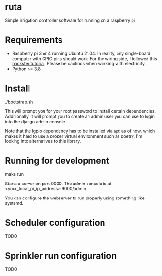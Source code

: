 # ruta
Simple irrigation controller software for running on a raspberry pi


# Requirements

- Raspberry pi 3 or 4 running Ubuntu 21.04. In reality, any single-board computer with GPIO pins should work. For the wiring side, I followed this [hackster tutorial](https://www.hackster.io/Ryan33/raspberry-pi-web-page-based-sprinkler-controller-00d26f). Please be cautious when working with electricity. 
- Python >= 3.8

# Install
./bootstrap.sh

This will prompt you for your root password to install certain dependencies. Additionally, it will prompt you to create an admin user you can use to login into the django admin console.

Note that the lgpio dependency has to be installed via `apt` as of now, which makes it hard to use a proper virtual environment such as poetry. I'm looking into alternatives to this library.

# Running for development
make run

Starts a server on port 9000. The admin console is at <your_local_pi_ip_address>:9000/admin. 

You can configure the webserver to run properly using something like systemd. 

# Scheduler configuration

TODO

# Sprinkler run configuration

TODO
